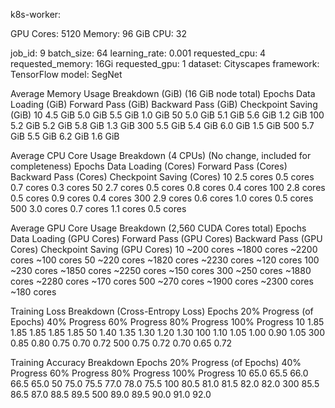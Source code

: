 k8s-worker:

GPU Cores: 5120
Memory: 96 GiB
CPU: 32


job_id:             9
batch_size:         64
learning_rate:      0.001
requested_cpu:      4
requested_memory:   16Gi
requested_gpu:      1
dataset:            Cityscapes
framework:          TensorFlow
model:              SegNet

Average Memory Usage Breakdown (GiB) (16 GiB node total)
Epochs  Data Loading (GiB)  Forward Pass (GiB)  Backward Pass (GiB) Checkpoint Saving (GiB)
10      4.5 GiB             5.0 GiB             5.5 GiB             1.0 GiB
50      5.0 GiB             5.1 GiB             5.6 GiB             1.2 GiB
100     5.2 GiB             5.2 GiB             5.8 GiB             1.3 GiB
300     5.5 GiB             5.4 GiB             6.0 GiB             1.5 GiB
500     5.7 GiB             5.5 GiB             6.2 GiB             1.6 GiB

Average CPU Core Usage Breakdown (4 CPUs) (No change, included for completeness)
Epochs  Data Loading (Cores)    Forward Pass (Cores)    Backward Pass (Cores)   Checkpoint Saving (Cores)
10      2.5 cores               0.5 cores               0.7 cores               0.3 cores
50      2.7 cores               0.5 cores               0.8 cores               0.4 cores
100     2.8 cores               0.5 cores               0.9 cores               0.4 cores
300     2.9 cores               0.6 cores               1.0 cores               0.5 cores
500     3.0 cores               0.7 cores               1.1 cores               0.5 cores

Average GPU Core Usage Breakdown (2,560 CUDA Cores total)
Epochs  Data Loading (GPU Cores)	Forward Pass (GPU Cores)    Backward Pass (GPU Cores)   Checkpoint Saving (GPU Cores)
10      ~200 cores	                ~1800 cores                 ~2200 cores                 ~100 cores
50      ~220 cores	                ~1820 cores                 ~2230 cores                 ~120 cores
100     ~230 cores	                ~1850 cores                 ~2250 cores                 ~150 cores
300     ~250 cores	                ~1880 cores                 ~2280 cores                 ~170 cores
500     ~270 cores	                ~1900 cores                 ~2300 cores                 ~180 cores

Training Loss Breakdown (Cross-Entropy Loss)
Epochs  20% Progress (of Epochs)    40% Progress    60% Progress    80% Progress    100% Progress
10      1.85                        1.85            1.85            1.85            1.85
50      1.40                        1.35            1.30            1.20            1.30
100     1.10                        1.05            1.00            0.90            1.05
300     0.85                        0.80            0.75            0.70            0.72
500     0.75                        0.72            0.70            0.65            0.72

Training Accuracy Breakdown
Epochs  20% Progress (of Epochs)    40% Progress    60% Progress    80% Progress    100% Progress
10      65.0                        65.5            66.0            66.5            65.0
50      75.0                        75.5            77.0            78.0            75.5
100     80.5                        81.0            81.5            82.0            82.0
300     85.5                        86.5            87.0            88.5            89.5
500     89.0                        89.5            90.0            91.0            92.0

